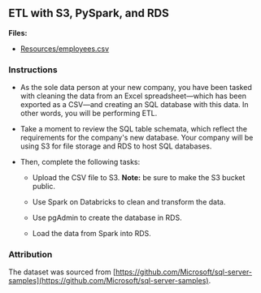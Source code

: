 ## ETL with S3, PySpark, and RDS

**Files:**

* [Resources/employees.csv](Resources/employee.csv)

### Instructions

* As the sole data person at your new company, you have been tasked with cleaning the data from an Excel spreadsheet—which has been exported as a CSV—and creating an SQL database with this data. In other words, you will be performing ETL.

* Take a moment to review the SQL table schemata, which reflect the requirements for the company's new database. Your company will be using S3 for file storage and RDS to host SQL databases.

* Then, complete the following tasks:

  * Upload the CSV file to S3. **Note:** be sure to make the S3 bucket public.

  * Use Spark on Databricks to clean and transform the data.

  * Use pgAdmin to create the database in RDS.

  * Load the data from Spark into RDS.

### Attribution

The dataset was sourced from [https://github.com/Microsoft/sql-server-samples](https://github.com/Microsoft/sql-server-samples).
